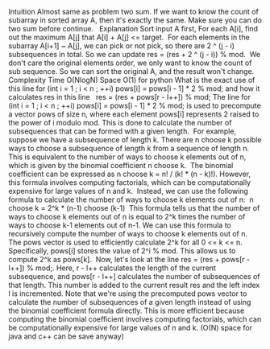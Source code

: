Intuition
Almost same as problem two sum.
If we want to know the count of subarray in sorted array A,
then it's exactly the same.
Make sure you can do two sum before continue.
​
​
Explanation
Sort input A first,
For each A[i], find out the maximum A[j]
that A[i] + A[j] <= target.
​
For each elements in the subarray A[i+1] ~ A[j],
we can pick or not pick,
so there are 2 ^ (j - i) subsequences in total.
So we can update res = (res + 2 ^ (j - i)) % mod.
​
We don't care the original elements order,
we only want to know the count of sub sequence.
So we can sort the original A, and the result won't change.
​
​
Complexity
Time O(NlogN)
Space O(1) for python
What is the exact use of this line for (int i = 1 ; i < n ; ++i)
pows[i] = pows[i - 1] * 2 % mod; and how it calculates res in this line   res = (res + pows[r - l++]) % mod;
The line for (int i = 1 ; i < n ; ++i) pows[i] = pows[i - 1] * 2 % mod; is used to precompute a vector pows of size n, where each element pows[i] represents 2 raised to the power of i modulo mod. This is done to calculate the number of subsequences that can be formed with a given length.
​
For example, suppose we have a subsequence of length k. There are n choose k possible ways to choose a subsequence of length k from a sequence of length n. This is equivalent to the number of ways to choose k elements out of n, which is given by the binomial coefficient n choose k.
​
The binomial coefficient can be expressed as n choose k = n! / (k! * (n - k)!). However, this formula involves computing factorials, which can be computationally expensive for large values of n and k.
​
Instead, we can use the following formula to calculate the number of ways to choose k elements out of n:
​
n choose k = 2^k * (n-1) choose (k-1)
​
This formula tells us that the number of ways to choose k elements out of n is equal to 2^k times the number of ways to choose k-1 elements out of n-1. We can use this formula to recursively compute the number of ways to choose k elements out of n.
​
The pows vector is used to efficiently calculate 2^k for all 0 <= k <= n. Specifically, pows[i] stores the value of 2^i % mod. This allows us to compute 2^k as pows[k].
​
Now, let's look at the line res = (res + pows[r - l++]) % mod;. Here, r - l++ calculates the length of the current subsequence, and pows[r - l++] calculates the number of subsequences of that length. This number is added to the current result res and the left index l is incremented.
​
Note that we're using the precomputed pows vector to calculate the number of subsequences of a given length instead of using the binomial coefficient formula directly. This is more efficient because computing the binomial coefficient involves computing factorials, which can be computationally expensive for large values of n and k.
(O(N) space for java and c++ can be save anyway)
